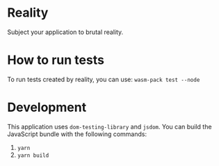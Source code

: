 # Reality

Subject your application to brutal reality.

# How to run tests

To run tests created by reality, you can use: `wasm-pack test --node`

# Development

This application uses `dom-testing-library` and `jsdom`.
You can build the JavaScript bundle with the following commands:

1. `yarn`
2. `yarn build`
